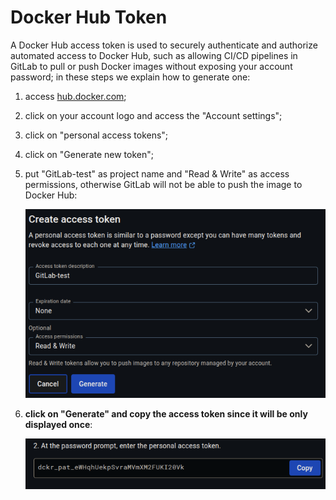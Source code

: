 # Docker Hub Token

A Docker Hub access token is used to securely authenticate and authorize automated access to Docker Hub, such as allowing CI/CD pipelines in GitLab to pull or push Docker images without exposing your account password; in these steps we explain how to generate one:

1. access [hub.docker.com](https://hub.docker.com/repositories/);
2. click on your account logo and access the "Account settings";
3. click on "personal access tokens";
4. click on "Generate new token";
5. put "GitLab-test" as project name and "Read & Write" as access permissions, otherwise GitLab will not be able to push the image to Docker Hub:

    <img src="img/access_token.png" width="500">
6. **click on "Generate" and copy the access token since it will be only displayed once**:

   <img src="img/access_token_to_copy.png" width="500">
   
   